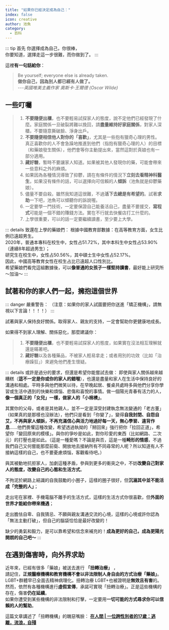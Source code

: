 ```yaml
---
title: "如果你已經決定成為自己："
index: false
icon: creative
author: 池魚
category:
  - 百科
---
```


::: tip 首先
你選擇成為自己，你很棒，  
你要知道，選擇走這一步很難，而你做到了。
:::

這裡**有一句話給你**：
> Be yourself; everyone else is already taken.  
> **做你自己，因為別人都已經有人做了。**  
> ---*英國唯美主義作家 奧斯卡·王爾德 (Oscar Wilde)*

## 一些叮囑

>1. **不要隨便出櫃**，也不要輕易試探家人的態度，說不定他們已經發現了什麼。家庭關係一旦破裂將難以挽回，請**盡量維持好家庭關係**，對家人深櫃，不要隨意撕破臉、淨身出戶。
>2. **不要隨便相信他人對你的「喜歡」**，尤其是一些抱有獵奇心理的男性。真正喜歡你的人不會急躁地推進到他們（指抱有獵奇心理的人）的目標（和藥娘發生關係），他們會等你主動提出來，當然這對於真娘也有一部分適用。
>3. **藏好糖**，暫時不要讓家人知道。如果被其他人發現你的藥，可能會帶來一些意料之外的麻煩。
>4. 如果因為各種情況導致了抑鬱，請在有條件的情況下**立刻去看精神科醫生**，如果沒有條件的話，可以選擇向可信賴的人**傾訴**（池魚就是抑鬱藥娘）。
>5. 儘量不要自殺。雖然我知道這很難，不過**活下去總是有希望的**。試著**求助**一下吧，池魚可以傾聽你的訴說喔。
>6. 一定要學一門技術，一定要保證自己能養活自己，盡量不要援交，**寫程式**可能是一個不錯的賺錢方法。實在不行就去快餐店打工什麼的。
>7. 上學很重要，可以的話一定要繼續讀書，至少要上大學。

::: details 致還在上學的藥娘們：
根據中國教育部數據：在高等教育方面，女生比例已遠超男生。  
2020年，普通本專科在校生中，女性占51.72%，其中本科生中女性占53.90%（連續8年超過男生）；  
研究生在校生中，女性占50.56%，其中碩士生中女性占52.17%。  
因此，中國高等教育女性在校生占比已遠超人口性別比。  
希望藥娘們看完這組數據後，可以**像普通的女孩子一樣堅持讀書**，最好能上研究所～加油～
:::

## 試著和你的家人們一起，擁抱這個世界

::: danger 嚴重警告：
（注意：如果你的家人試圖要把你送進「矯正機構」，請無視以下言論！！！！）
:::

試著與家人保持良好關係。取得家人、親友的支持，一定會幫助你更健康地成長。

如果得不到家人理解、關係惡化，那麼建議你：

>1. **不要隨便出櫃**，也不要輕易試探家人的態度，如果實在沒法相互理解就還是瞞著吧。
>2. **藏好糖**以及各種藥品，不被家人輕易拿走；或者用別的功效（比如「治療躁狂」）來避免他們產生懷疑。

::: details 或許是過分的要求，但還是希望你能嘗試去做：
即使與家人關係越來越糟糕（**這不一定是你或你的家人的錯喔**），也還是盡量和家人在生活中保持良好的溝通和相處。平時多與他們微笑以待，在早晚起居、餐桌共處時多與他們分享你學習或生活中遇到的快樂和煩惱、悲傷和喜悅的事情。做一個陽光青春有活力的人，**像一個真正的「女兒」一樣，做家人的「小棉襖」**。

其實你的父母，或者是其他親人，並不一定是深受封建執念無法變通的「老古董」（如果真的是那樣也沒辦法），他們只是看到「你變了」，變得**自我封閉、自怨自艾，不再與家人傾訴，不再充滿信心與活力地過好每一天，無心學習、違背作息**……他們畏懼這種改變，希望透過執拗的「掰回來」強行把你「拉回正道」，希望你「變回原來的模樣」。與你的爭吵是如此，對你珍愛的東西（比如網路、二次元）的打壓也是如此。（這是一種愛嗎？不論是與否，這是一種**畸形的情感**，不過我們自己又何嘗能那麼前衛、開放地去接納所有不同尋常的人呢？所以知道有人不接納這樣的自己，也不要憂慮煩惱，客觀看待吧。）

與其被動地抗拒家人，加劇這種矛盾，參與到更多的衝突之中，不妨**改變自己對家人的態度，改變自己的心態和生活方式**。

不拘泥於網路上結識的自我鼓勵的小圈子，這樣的圈子很好，但**沉溺其中並不能活成「完整的人」**；

走出宅在家裡、手機電腦不離手的生活方式，這樣的生活方式你很喜歡，但**外面的世界才能給你帶來機遇**；

走出膽怯自卑、自我猜忌、不願與親友溝通交流的心境，這樣的心境或許你認為「無法主動打破」，但自己的腦袋恰恰是最好改變的！

缺少的勇氣和毅力，是可以靠希望和信念來補充的！**成為更好的自己，成為更陽光開朗的自己吧～**
:::

## 在遇到傷害時，向外界求助

近年來，已經有很多「藥娘」被送去進行 **「扭轉治療」** ，  
請記住，**正規醫療機構和教育機構不會以非法限制人身自由的方式治療「藥娘」**。  
LGBT+群體早已全面去精神病理化。扭轉治療 LGBT+也被證明是**無效且有害**的。  
然而，依然有各種機構進行**虛假宣傳**，承諾可實現「扭轉治療」。正是這些機構的存在，傷害**仍在延續**。  
如果你遭受到某些機構的非法限制和打擊，一定要用**一切可能的方式尋求你可以信賴的人的幫助**。

這篇文章講述了「扭轉機構」的醜惡嘴臉：
**[在人間 | 一位跨性別者的17歲：逃離，流浪，自殘](https://ishare.ifeng.com/c/s/v002ZxcatGW1DU4gjfjuIzHnHW-_z1-_imSUYNqiF-_tAtOAo0__)**
